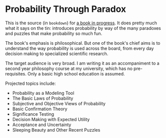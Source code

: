 # Probability Through Paradox

This is the source (in `bookdown`) for [a book in progress](https://jonathanweisberg.org/ptp). It does pretty much what it says on the tin: introduces probability by way of the many paradoxes and puzzles that make probability so much fun.

The book's emphasis is philosophical. But one of the book's chief aims is to understand the way probability is used across the board, from every day decision making to specialized scientific research.

The target audience is very broad. I am writing it as an accompaniment to a second year philosophy course at my university, which has no pre-requisites. Only a basic high school education is assumed.

Projected topics include:

- Probability as a Modeling Tool
- The Basic Laws of Probability
- Subjective and Objective Views of Probability
- Basic Confirmation Theory
- Significance Testing
- Decision Making with Expected Utility
- Acceptance and Uncertainty
- Sleeping Beauty and Other Recent Puzzles
